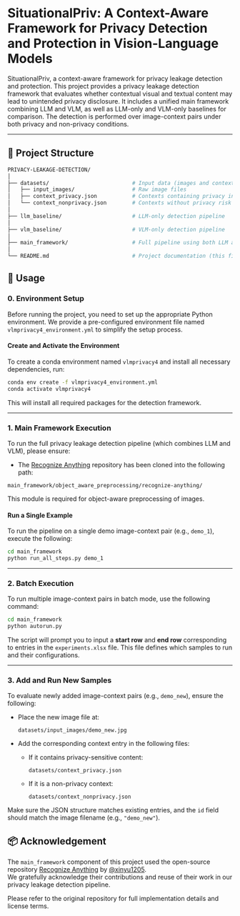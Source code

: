 # SituationalPriv: A Context-Aware Framework for Privacy Detection and Protection in Vision-Language Models

SituationalPriv, a context-aware framework for privacy leakage detection and protection.
This project provides a privacy leakage detection framework that evaluates whether contextual visual and textual content may lead to unintended privacy disclosure. It includes a unified main framework combining LLM and VLM, as well as LLM-only and VLM-only baselines for comparison. The detection is performed over image-context pairs under both privacy and non-privacy conditions.

---

## 📁 Project Structure

```bash
PRIVACY-LEAKAGE-DETECTION/
│
├── datasets/                          # Input data (images and context)
│   ├── input_images/                  # Raw image files
│   ├── context_privacy.json           # Contexts containing privacy information
│   └── context_nonprivacy.json        # Contexts without privacy risk
│
├── llm_baseline/                      # LLM-only detection pipeline
│   
├── vlm_baseline/                      # VLM-only detection pipeline
│   
├── main_framework/                    # Full pipeline using both LLM and VLM
│
└── README.md                          # Project documentation (this file)
````

## 🚀 Usage

### 0. Environment Setup

Before running the project, you need to set up the appropriate Python environment. We provide a pre-configured environment file named `vlmprivacy4_environment.yml` to simplify the setup process.

#### Create and Activate the Environment

To create a conda environment named `vlmprivacy4` and install all necessary dependencies, run:

```bash
conda env create -f vlmprivacy4_environment.yml
conda activate vlmprivacy4
```

This will install all required packages for the detection framework.

---

### 1. Main Framework Execution

To run the full privacy leakage detection pipeline (which combines LLM and VLM), please ensure:

* The [Recognize Anything](https://github.com/xinyu1205/recognize-anything) repository has been cloned into the following path:

```
main_framework/object_aware_preprocessing/recognize-anything/
```

This module is required for object-aware preprocessing of images.

#### Run a Single Example

To run the pipeline on a single demo image-context pair (e.g., `demo_1`), execute the following:

```bash
cd main_framework
python run_all_steps.py demo_1
```

---

### 2. Batch Execution

To run multiple image-context pairs in batch mode, use the following command:

```bash
cd main_framework
python autorun.py
```

The script will prompt you to input a **start row** and **end row** corresponding to entries in the `experiments.xlsx` file. This file defines which samples to run and their configurations.

---

### 3. Add and Run New Samples

To evaluate newly added image-context pairs (e.g., `demo_new`), ensure the following:

* Place the new image file at:

  ```
  datasets/input_images/demo_new.jpg
  ```

* Add the corresponding context entry in the following files:

  * If it contains privacy-sensitive content:

    ```
    datasets/context_privacy.json
    ```

  * If it is a non-privacy context:

    ```
    datasets/context_nonprivacy.json
    ```

Make sure the JSON structure matches existing entries, and the `id` field should match the image filename (e.g., `"demo_new"`).



## 📦 Acknowledgement

The `main_framework` component of this project used the open-source repository [Recognize Anything](https://github.com/xinyu1205/recognize-anything) by [@xinyu1205](https://github.com/xinyu1205).  
We gratefully acknowledge their contributions and reuse of their work in our privacy leakage detection pipeline.

Please refer to the original repository for full implementation details and license terms.

